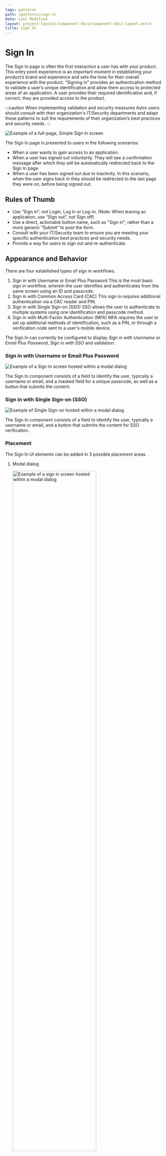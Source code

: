 ```yaml
---
tags: patterns
path: /patterns/sign-in
date: Last Modified
layout: project:layouts/component-docs/component-docs-layout.astro
title: Sign In
---
```


# Sign In

The Sign In page is often the first interaction a user has with your product. This entry point experience is an important moment in establishing your product’s brand and experience and sets the tone for their overall experience with the product.
“Signing in” provides an authentication method to validate a user’s unique identification and allow them access to protected areas of an application. A user provides their required identification and, if correct, they are provided access to the product.

:::caution
When implementing validation and security measures Astro users should consult with their organization's IT/Security departments and adapt these patterns to suit the requirements of their organization’s best practices and security needs.
:::

![Example of a full-page, Simple Sign In screen](/img/components/signin-simple-full.png "Example of a full-page, Simple Sign In screen")

The Sign In page is presented to users in the following scenarios:

- When a user wants to gain access to an application.
- When a user has signed out voluntarily. They will see a confirmation message after which they will be automatically redirected back to the Sign In page.
- When a user has been signed out due to inactivity. In this scenario, when the user signs back in they should be redirected to the last page they were on, before being signed out.

## Rules of Thumb

- Use “Sign in”, not Login, Log in or Log-in. (Note: When leaving an application, use “Sign out”, not Sign off)
- Use a direct, actionable button name, such as "Sign in", rather than a more generic “Submit” to post the form.
- Consult with your IT/Security team to ensure you are meeting your specific authentication best practices and security needs.
- Provide a way for users to sign out and re-authenticate.

## Appearance and Behavior

There are four established types of sign in workflows.

1. Sign in with Username or Email Plus Password
   This is the most basic sign in workflow, wherein the user identifies and authenticates from the same screen using an ID and passcode.
2. Sign in with Common Access Card (CAC)
   This sign in requires additional authentication via a CAC reader and PIN.
3. Sign in with Single Sign-on (SSO)
   SSO allows the user to authenticate to multiple systems using one identification and passcode method.
4. Sign in with Multi-Factor Authentication (MFA)
   MFA requires the user to set up additional methods of identification, such as a PIN, or through a verification code sent to a user's mobile device.

The Sign In can currently be configured to display _Sign in with Username or Email Plus Password_, _Sign in with SSO_ and validation.

### Sign in with Username or Email Plus Password

![Example of a Sign In screen hosted within a modal dialog](/img/components/signin-dialog-simple.png "Example of a Sign In screen hosted within a modal dialog")

The Sign In component consists of a field to identify the user, typically a username or email, and a masked field for a unique passcode, as well as a button that submits the content.

### Sign in with Single Sign-on (SSO)

![Example of Single Sign-on hosted within a modal dialog](/img/components/signin-dialog-sso.png "Example of Single Sign-on hosted within a modal dialog")

The Sign In component consists of a field to identify the user, typically a username or email, and a button that submits the content for SSO verification.

### Placement

The Sign In UI elements can be added in 3 possible placement areas.

1. Modal dialog

   <img src="/img/components/signin-dialog-simple.png" alt="Example of a sign in screen hosted within a modal dialog" title="Example of a sign in screen hosted within a modal dialog" style="width: 75%">

   - Draws user attention to Sign In process
   - Can allow application to be running in the background when signed out
   - Ideal for switching applications

2. Sidebar

   <img src="/img/components/signin-sidebar-simple-full.png" alt="Example of a sign in screen located within a sidebar" title="Example of a sign in screen located within a sidebar" style="width: 75%">

   - Generally placed on left side of page
   - Allows imagery/branding on opposite side of page to differentiate application
   - Often used alongside SSO

3. Full page

   <img src="/img/components/signin-simple-full.png" alt="Example of a full-page sign in screen" title="Example of a full-page sign in screen" style="width: 75%">

   - Draws user attention to the Sign In process, without the need for a modal dialog to be placed over an essentially blank page
   - Ideal for initial entry points and when the user does not have access until after authentication

## Validation

Effective error messaging is important for creating great experiences. Not being able to sign into an application is frustrating and blocks users from accomplishing their tasks.
Error messages should be clear and concise. They should help users understand what went wrong and give users steps to resolve the error. Be as specific as possible in your error messages
Validate as much of the user’s data before submission as possible. This real-time validation should happen when the input field loses focus and checks for input errors like invalid characters and empty fields. This helps users easily identify mistakes and fix them before submitting the Sign In form.
Always present error states on the Sign In screen, and use inline errors whenever possible when they do not present a security concern.

Common client-side errors:

- Empty required fields
- Invalid characters
- Incorrect input format

If there are server-side errors when the user submits the Sign In form, the page should be reloaded, the password field cleared, and the user returned to the username input field. Use an inline notification to display field-specific errors (where they do not provide a security concern) and provide clear direction on how users should resolve the issue, and a validation summary for errors that are not field-specific (such as time-outs, a server being down, or lack of connection) or for errors that apply to multiple fields and could present a security concern when inline (e.g. when the username is not found, or the password is correct they are often grouped into one error, such as “Username or password is incorrect”.)

Common server-side errors:

- Invalid authentication
- Max # of sign in attempts reached
- Account lock out
- Database or system error

![Example of a full-page account lock out (access denied) screen](/img/components/signin-accessdenied-full.png "Example of a full-page account lock out (access denied) screen")

## Accessibility

Ensure that users can tab through the Sign In form and navigate the page using only a keyboard. Use landmark regions to designate the Sign In region and allow screen readers to skip directly to the input fields. This is especially important if you are using the split-screen layout or have additional content on the page.

## Examples

:::two-col
![Do: Mask sensitive data, such as passwords](/img/components/signin-do-1.png "Do: Mask sensitive data, such as passwords")

![Don’t: Display sensitive data, such as passwords, unmasked by default](/img/components/signin-dont-1.png "Don’t: Display sensitive data, such as passwords, unmasked by default")

![Do: Use clear button labels that describe specific tasks like "Sign in" or "Update password"](/img/components/signin-do-2.png "Do: Use clear button labels that describe specific tasks like 'Sign in' or 'Update password'")

![Don’t: Use vague button labels like "Submit" to guide users through authentication flows](/img/components/signin-dont-2.png "Don’t: Use vague button labels like 'Submit' to guide users through authentication flows")

![Do: Use clear and concise messaging to help users understand what went wrong and give users steps to resolve the error, e.g. let users know when the caps lock is on.](/img/components/signin-do-3.png "Do: Use clear and concise messaging to help users understand what went wrong and give users steps to resolve the error, e.g. let users know when the caps lock is on.")

![Don’t: Provide field-specific information that may violate your IT/Security standards](/img/components/signin-dont-3.png "Don’t: Provide field-specific information that may violate your IT/Security standards")

![Do: Guide users through authentication flows with a primary, highly visible button on each screen](/img/components/signin-do-4.png "Do: Guide users through authentication flows with a primary, highly visible button on each screen")

![Don’t: Draw attention to secondary and tertiary tasks with competing buttons and calls to action](/img/components/signin-dont-4.png "Don’t: Draw attention to secondary and tertiary tasks with competing buttons and calls to action")

![Do: Find small efficiencies in the flow like auto-focusing on input boxes](/img/components/signin-do-5.png "Do: Find small efficiencies in the flow like auto-focusing on input boxes")

![Don’t: Add unnecessary steps to the interaction like requiring users to click into form fields](/img/components/signin-dont-5.png "Don’t: Add unnecessary steps to the interaction like requiring users to click into form fields")

:::
